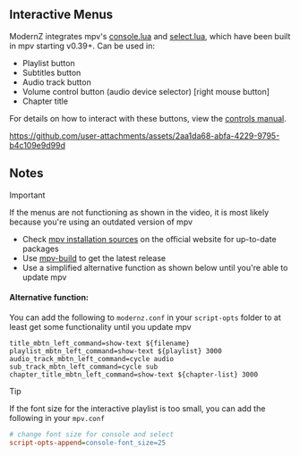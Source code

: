 ## Interactive Menus
ModernZ integrates mpv's [console.lua](https://github.com/mpv-player/mpv/blob/master/player/lua/console.lua) and [select.lua](https://github.com/mpv-player/mpv/blob/master/player/lua/select.lua), which have been built in mpv starting v0.39+. Can be used in:
- Playlist button
- Subtitles button
- Audio track button
- Volume control button (audio device selector) [right mouse button]
- Chapter title

For details on how to interact with these buttons, view the [controls manual](/docs/CONTROLS.md).

https://github.com/user-attachments/assets/2aa1da68-abfa-4229-9795-b4c109e9d99d

## Notes
> [!IMPORTANT]
> If the menus are not functioning as shown in the video, it is most likely because you're using an outdated version of mpv

- Check [mpv installation sources](https://mpv.io/installation/) on the official website for up-to-date packages
- Use [mpv-build](https://github.com/mpv-player/mpv-build) to get the latest release
- Use a simplified alternative function as shown below until you're able to update mpv

#### Alternative function:
You can add the following to `modernz.conf` in your `script-opts` folder to at least get some functionality until you update mpv

```EditorConfig
title_mbtn_left_command=show-text ${filename}
playlist_mbtn_left_command=show-text ${playlist} 3000
audio_track_mbtn_left_command=cycle audio
sub_track_mbtn_left_command=cycle sub
chapter_title_mbtn_left_command=show-text ${chapter-list} 3000
```

> [!TIP]
> If the font size for the interactive playlist is too small, you can add the following in your `mpv.conf`
>
> ```ini
> # change font size for console and select
> script-opts-append=console-font_size=25
> ```
